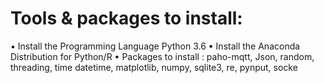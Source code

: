 # Tools & packages to install:
▪ Install the Programming  Language Python 3.6
▪ Install the Anaconda Distribution for Python/R
▪ Packages to install :
paho-mqtt, Json, random, threading, time datetime, 
matplotlib, numpy, sqlite3, re, pynput, socke
